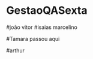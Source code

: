 # GestaoQASexta                        

#joão vitor
#isaias marcelino 

#Tamara passou aqui


#arthur
